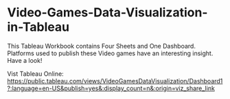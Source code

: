 # Video-Games-Data-Visualization-in-Tableau
This Tableau Workbook contains Four Sheets and One Dashboard. Platforms used to publish these Video games have an interesting insight. Have a look!

Vist Tableau Online: https://public.tableau.com/views/VideoGamesDataVisualization/Dashboard1?:language=en-US&publish=yes&:display_count=n&:origin=viz_share_link
